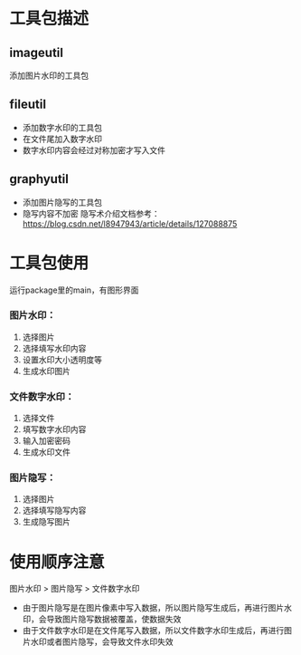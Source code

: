 # 工具包描述

## imageutil
添加图片水印的工具包

## fileutil
- 添加数字水印的工具包
- 在文件尾加入数字水印
- 数字水印内容会经过对称加密才写入文件

## graphyutil
- 添加图片隐写的工具包
- 隐写内容不加密
隐写术介绍文档参考：
https://blog.csdn.net/l8947943/article/details/127088875

# 工具包使用
运行package里的main，有图形界面
### 图片水印：
1. 选择图片
2. 选择填写水印内容
3. 设置水印大小透明度等
4. 生成水印图片
### 文件数字水印：
1. 选择文件
2. 填写数字水印内容
3. 输入加密密码
4. 生成水印文件
### 图片隐写：
1. 选择图片
2. 选择填写隐写内容
3. 生成隐写图片

# 使用顺序注意
图片水印 > 图片隐写 > 文件数字水印
- 由于图片隐写是在图片像素中写入数据，所以图片隐写生成后，再进行图片水印，会导致图片隐写数据被覆盖，使数据失效
- 由于文件数字水印是在文件尾写入数据，所以文件数字水印生成后，再进行图片水印或者图片隐写，会导致文件水印失效
